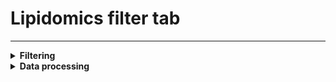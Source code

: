 Lipidomics filter tab
=======================
---
<details>
<summary><b> Filtering </b></summary>

Tab to filter out features and keep only the significant ones.  
1. **Feature count**  
Features remaining in the *Lipidomics filtered table* after filtering.  
2. **Feature filtering**  
Select either lipid classes or lipid compounds individually, and then choose either to drop them (remove them) or to keep them (remove everything else).  
3. **Blank and Group filtering**  
This is used to remove features that are not significantly above blank. For more details, see the Data processing section below.  
- Blank multiplier: for a given feature, number of times above the blank mean each sample must be to be considered a significative value.  
- Sample threshold: for a given feautre, ratio of the total amount of samples that must be above the blank values x blank multiplier for that feature to be kept.  
- Group threshold: secondary threshold for the main groups of interest. Works like "Sample threshold" but instead of being in proportion to the total amount of samples, it will be in proportion to the number of samples in each group.  
4. **Save or Reset buttons**  
- The save button saves the filtering to the *Lipidomics filtered table*  
- The reset button reverts the *Lipidomics filtered table* to its original imported state.  
5. **Class preview plots**  
Two bar plots displaying the absolute and relative compound count per lipid class. The first one is absolute count, with the total compounds in each class and the remaining count after filtering. The second one is the relative count, displaying the percentage of compounds remaining in each class after filtering.  
6. **Download filtered data button**  
Downloads the *Lipidomics filtered table* as a CSV file.  

<img src="./img/upload_lips_filter.png" width="100%">

</details>


<details>
<summary><b> Data processing </b></summary>

**Blank and Group filtering**.  
Removes features that are not significantly above blanks. It is applied using the following method:  
```
Omics_data$feature_filter(blank_multiplier, sample_threshold, group_threshold)
```
This method updates the *Filtered data table* (created at import) by removing non-significant features. It uses itself two functions: blank_filter and group_filter.  
1. **blank_filter**.  
Takes as input the initial *Filtered data table*, the *Blank table*, blank_multiplier, and sample_threshold. This function returns a list of features that will be set for deletion (del_cols).  
Missing values from the *Filtered data table* are imputed by 0. Feature means are calculated from the *Blank table*. Features with only missing values will have their mean set to 0. These means multiplied by the blank_multiplier will constitute the threshold. For each feature, the ratio of samples above threshold is calculated and if that ratio is strictly below the sample_threshold, the feature is set for deletion.  
2. **group_filter**.  
Takes as input the initial *Filtered data table*, the *Blank table*, the *Filtered metadata table*, del_cols (see above), the group column name, the blank_multiplier and the group_threshold. It returns a list of columns to be saved from deletion from inside del_cols (saved_cols).  
Missing values in the *Filtered data table* are ignored (same as 0 imputation). Feature means are calculated from the *Blank table* as before, missing values being set to 0 and all means multiplied by the blank_multiplier to constitute the threshold. This time, the ratio of samples is calculated for each sample group and if any of the groups has a ratio above or equal to the group_threshold, the feature is saved from deletion.  
  
The saved_cols are then removed from the del_cols and the remaining del_cols are removed from the *Filtered data table*.  
</details>

